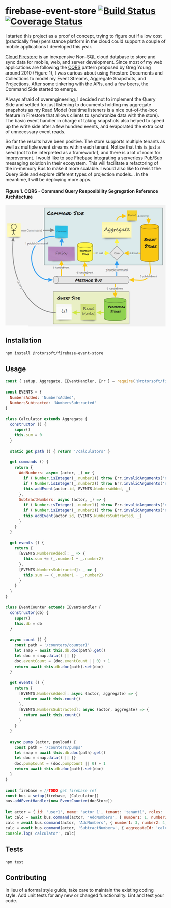 firebase-event-store [![Build Status](https://travis-ci.org/Rotorsoft/firebase-event-store.svg?branch=master)](https://travis-ci.org/Rotorsoft/firebase-event-store) [![Coverage Status](https://coveralls.io/repos/github/Rotorsoft/firebase-event-store/badge.svg?branch=master)](https://coveralls.io/github/Rotorsoft/firebase-event-store?branch=master)
=========

I started this project as a proof of concept, trying to figure out if a low cost (practically free) persistance platform in the cloud could support a couple of mobile applications I developed this year.

[Cloud Firestore](https://firebase.google.com/docs/firestore/) is an inexpensive Non-SQL cloud database to store and sync data for mobile, web, and server development. Since most of my web applications are following the [CQRS](http://codebetter.com/gregyoung/2012/09/09/cqrs-is-not-an-architecture-2/) pattern proposed by Greg Young around 2010 (Figure 1), I was curious about using Firestore Documents and Collections to model my Event Streams, Aggregate Snapshots, and Projections. After some tinkering with the APIs, and a few beers, the Command Side started to emerge. 

Always afraid of overengineering, I decided not to implement the Query Side and settled for just listening to documents holding my aggregate snapshots as my Read Model (realtime listeners is a nice out-of-the-box feature in Firestore that allows clients to synchronize data with the store). The basic event handler in charge of taking snapshots also helped to speed up the write side after a few hundred events, and evaporated the extra cost of unnecessary event reads.

So far the results have been positive. The store supports multiple tenants as well as multiple event streams within each tenant. Notice that this is just a seed (not to be interpreted as a framework!), and there is a lot of room for improvement. I would like to see Firebase integrating a serverless Pub/Sub messaging solution in their ecosystem. This will facilitate a refactoring of the in-memory Bus to make it more scalable. I would also like to revisit the Query Side and explore different types of projection models... In the meantime, I will be deploying more apps.

#### Figure 1. CQRS - Command Query Resposibility Segregation Reference Architecture
![Figure 1](/assets/CQRSArchitecture.PNG)

## Installation

  `npm install @rotorsoft/firebase-event-store`

## Usage

```javascript
const { setup, Aggregate, IEventHandler, Err } = require('@rotorsoft/firebase-event-store')

const EVENTS = {
  NumbersAdded: 'NumbersAdded',
  NumbersSubtracted: 'NumbersSubtracted'
}

class Calculator extends Aggregate {
  constructor () {
    super()
    this.sum = 0
  }

  static get path () { return '/calculators' }

  get commands () { 
    return { 
      AddNumbers: async (actor, _) => {
        if (!Number.isInteger(_.number1)) throw Err.invalidArguments('number1')
        if (!Number.isInteger(_.number2)) throw Err.invalidArguments('number2')
        this.addEvent(actor.id, EVENTS.NumbersAdded, _)
      },
      SubtractNumbers: async (actor, _) => {
        if (!Number.isInteger(_.number1)) throw Err.invalidArguments('number1')
        if (!Number.isInteger(_.number2)) throw Err.invalidArguments('number2')
        this.addEvent(actor.id, EVENTS.NumbersSubtracted, _)
      }
    }
  }

  get events () {
    return { 
      [EVENTS.NumbersAdded]: _ => {
        this.sum += (_.number1 + _.number2)
      },
      [EVENTS.NumbersSubtracted]: _ => {
        this.sum -= (_.number1 + _.number2)
      }
    }
  }
}

class EventCounter extends IEventHandler {
  constructor(db) {
    super()
    this.db = db
  }

  async count () {
    const path = '/counters/counter1'
    let snap = await this.db.doc(path).get()
    let doc = snap.data() || {}
    doc.eventCount = (doc.eventCount || 0) + 1
    return await this.db.doc(path).set(doc)
  }

  get events () {
    return {
      [EVENTS.NumbersAdded]: async (actor, aggregate) => {
        return await this.count()
      },
      [EVENTS.NumbersSubtracted]: async (actor, aggregate) => {
        return await this.count()
      }
    }
  }

  async pump (actor, payload) {
    const path = '/counters/pumps'
    let snap = await this.db.doc(path).get()
    let doc = snap.data() || {}
    doc.pumpCount = (doc.pumpCount || 0) + 1
    return await this.db.doc(path).set(doc)
  }
}

const firebase = //TODO get firebase ref
const bus = setup(firebase, [Calculator])
bus.addEventHandler(new EventCounter(docStore))

let actor = { id: 'user1', name: 'actor 1', tenant: 'tenant1', roles: ['manager', 'user'] }
let calc = await bus.command(actor, 'AddNumbers', { number1: 1, number2: 2, aggregateId: 'calc1' })
calc = await bus.command(actor, 'AddNumbers', { number1: 3, number2: 4, aggregateId: calc.aggregateId, expectedVersion: calc.aggregateVersion })
calc = await bus.command(actor, 'SubtractNumbers', { aggregateId: 'calc1', number1: 1, number2: 1 })
console.log('calculator', calc)
```

## Tests

  `npm test`

## Contributing

In lieu of a formal style guide, take care to maintain the existing coding style. Add unit tests for any new or changed functionality. Lint and test your code.
